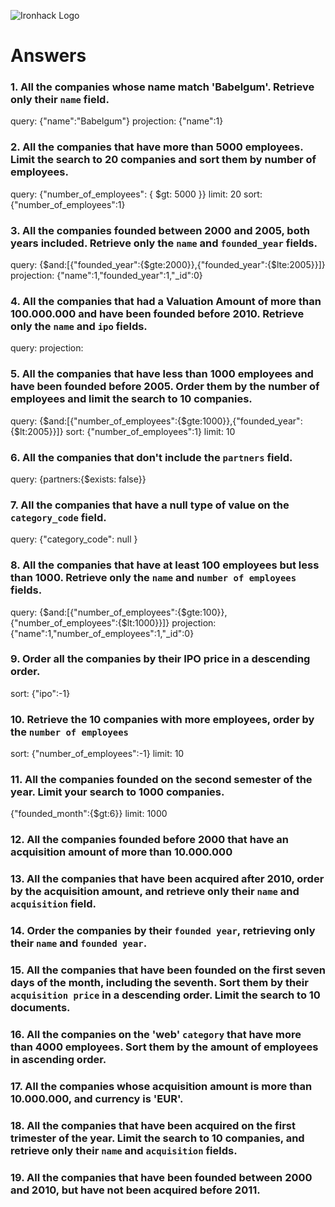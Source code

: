 ![Ironhack Logo](https://i.imgur.com/1QgrNNw.png)

# Answers

### 1. All the companies whose name match 'Babelgum'. Retrieve only their `name` field.

<!-- Your Code Goes Here -->
query: {"name":"Babelgum"}
projection: {"name":1}

### 2. All the companies that have more than 5000 employees. Limit the search to 20 companies and sort them by **number of employees**.

<!-- Your Code Goes Here -->
query: {"number_of_employees": { $gt: 5000 }}
limit: 20
sort: {"number_of_employees":1}

### 3. All the companies founded between 2000 and 2005, both years included. Retrieve only the `name` and `founded_year` fields.

<!-- Your Code Goes Here -->
query: {$and:[{"founded_year":{$gte:2000}},{"founded_year":{$lte:2005}}]}
projection: {"name":1,"founded_year":1,"_id":0}

### 4. All the companies that had a Valuation Amount of more than 100.000.000 and have been founded before 2010. Retrieve only the `name` and `ipo` fields.

<!-- Your Code Goes Here -->
query: 
projection: 

### 5. All the companies that have less than 1000 employees and have been founded before 2005. Order them by the number of employees and limit the search to 10 companies.

<!-- Your Code Goes Here -->
query: {$and:[{"number_of_employees":{$gte:1000}},{"founded_year":{$lt:2005}}]}
sort: {"number_of_employees":1}
limit: 10

### 6. All the companies that don't include the `partners` field.

<!-- Your Code Goes Here -->
query: {partners:{$exists: false}}


### 7. All the companies that have a null type of value on the `category_code` field.

<!-- Your Code Goes Here -->
query: {"category_code": null }

### 8. All the companies that have at least 100 employees but less than 1000. Retrieve only the `name` and `number of employees` fields.

<!-- Your Code Goes Here -->
query: {$and:[{"number_of_employees":{$gte:100}},{"number_of_employees":{$lt:1000}}]}
projection: {"name":1,"number_of_employees":1,"_id":0}


### 9. Order all the companies by their IPO price in a descending order.

<!-- Your Code Goes Here -->
sort: {"ipo":-1}

### 10. Retrieve the 10 companies with more employees, order by the `number of employees`

<!-- Your Code Goes Here -->
sort: {"number_of_employees":-1}
limit: 10

### 11. All the companies founded on the second semester of the year. Limit your search to 1000 companies.

<!-- Your Code Goes Here -->
{"founded_month":{$gt:6}}
limit: 1000


<!-- ### 12. All the companies that have been 'deadpooled' after the third year. -->

<!-- Your Code Goes Here -->

### 12. All the companies founded before 2000 that have an acquisition amount of more than 10.000.000

<!-- Your Code Goes Here -->

### 13. All the companies that have been acquired after 2010, order by the acquisition amount, and retrieve only their `name` and `acquisition` field.

<!-- Your Code Goes Here -->

### 14. Order the companies by their `founded year`, retrieving only their `name` and `founded year`.

<!-- Your Code Goes Here -->

### 15. All the companies that have been founded on the first seven days of the month, including the seventh. Sort them by their `acquisition price` in a descending order. Limit the search to 10 documents.

<!-- Your Code Goes Here -->

### 16. All the companies on the 'web' `category` that have more than 4000 employees. Sort them by the amount of employees in ascending order.

<!-- Your Code Goes Here -->

### 17. All the companies whose acquisition amount is more than 10.000.000, and currency is 'EUR'.

<!-- Your Code Goes Here -->

### 18. All the companies that have been acquired on the first trimester of the year. Limit the search to 10 companies, and retrieve only their `name` and `acquisition` fields.

<!-- Your Code Goes Here -->

### 19. All the companies that have been founded between 2000 and 2010, but have not been acquired before 2011.

<!-- Your Code Goes Here -->
